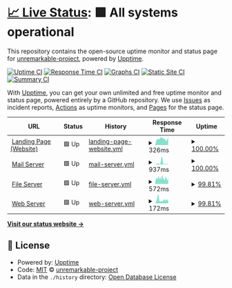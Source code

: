 # [📈 Live Status](https://status.jangle.ink): <!--live status--> **🟩 All systems operational**

This repository contains the open-source uptime monitor and status page for [unremarkable-project](https://status.jangle.ink), powered by [Upptime](https://github.com/upptime/upptime).

[![Uptime CI](https://github.com/unremarkable-project/uptime/workflows/Uptime%20CI/badge.svg)](https://github.com/unremarkable-project/uptime/actions?query=workflow%3A%22Uptime+CI%22)
[![Response Time CI](https://github.com/unremarkable-project/uptime/workflows/Response%20Time%20CI/badge.svg)](https://github.com/unremarkable-project/uptime/actions?query=workflow%3A%22Response+Time+CI%22)
[![Graphs CI](https://github.com/unremarkable-project/uptime/workflows/Graphs%20CI/badge.svg)](https://github.com/unremarkable-project/uptime/actions?query=workflow%3A%22Graphs+CI%22)
[![Static Site CI](https://github.com/unremarkable-project/uptime/workflows/Static%20Site%20CI/badge.svg)](https://github.com/unremarkable-project/uptime/actions?query=workflow%3A%22Static+Site+CI%22)
[![Summary CI](https://github.com/unremarkable-project/uptime/workflows/Summary%20CI/badge.svg)](https://github.com/unremarkable-project/uptime/actions?query=workflow%3A%22Summary+CI%22)

With [Upptime](https://upptime.js.org), you can get your own unlimited and free uptime monitor and status page, powered entirely by a GitHub repository. We use [Issues](https://github.com/unremarkable-project/uptime/issues) as incident reports, [Actions](https://github.com/unremarkable-project/uptime/actions) as uptime monitors, and [Pages](https://status.jangle.ink) for the status page.

<!--start: status pages-->
<!-- This summary is generated by Upptime (https://github.com/upptime/upptime) -->
<!-- Do not edit this manually, your changes will be overwritten -->
<!-- prettier-ignore -->
| URL | Status | History | Response Time | Uptime |
| --- | ------ | ------- | ------------- | ------ |
| <img alt="" src="https://favicons.githubusercontent.com/jangleinc.com" height="13"> [Landing Page (Website)](http://jangleinc.com) | 🟩 Up | [landing-page-website.yml](https://github.com/unremarkable-project/uptime/commits/HEAD/history/landing-page-website.yml) | <details><summary><img alt="Response time graph" src="./graphs/landing-page-website/response-time-week.png" height="20"> 326ms</summary><br><a href="https://status.jangle.ink/history/landing-page-website"><img alt="Response time 297" src="https://img.shields.io/endpoint?url=https%3A%2F%2Fraw.githubusercontent.com%2Funremarkable-project%2Fuptime%2FHEAD%2Fapi%2Flanding-page-website%2Fresponse-time.json"></a><br><a href="https://status.jangle.ink/history/landing-page-website"><img alt="24-hour response time 414" src="https://img.shields.io/endpoint?url=https%3A%2F%2Fraw.githubusercontent.com%2Funremarkable-project%2Fuptime%2FHEAD%2Fapi%2Flanding-page-website%2Fresponse-time-day.json"></a><br><a href="https://status.jangle.ink/history/landing-page-website"><img alt="7-day response time 326" src="https://img.shields.io/endpoint?url=https%3A%2F%2Fraw.githubusercontent.com%2Funremarkable-project%2Fuptime%2FHEAD%2Fapi%2Flanding-page-website%2Fresponse-time-week.json"></a><br><a href="https://status.jangle.ink/history/landing-page-website"><img alt="30-day response time 297" src="https://img.shields.io/endpoint?url=https%3A%2F%2Fraw.githubusercontent.com%2Funremarkable-project%2Fuptime%2FHEAD%2Fapi%2Flanding-page-website%2Fresponse-time-month.json"></a><br><a href="https://status.jangle.ink/history/landing-page-website"><img alt="1-year response time 297" src="https://img.shields.io/endpoint?url=https%3A%2F%2Fraw.githubusercontent.com%2Funremarkable-project%2Fuptime%2FHEAD%2Fapi%2Flanding-page-website%2Fresponse-time-year.json"></a></details> | <details><summary><a href="https://status.jangle.ink/history/landing-page-website">100.00%</a></summary><a href="https://status.jangle.ink/history/landing-page-website"><img alt="All-time uptime 100.00%" src="https://img.shields.io/endpoint?url=https%3A%2F%2Fraw.githubusercontent.com%2Funremarkable-project%2Fuptime%2FHEAD%2Fapi%2Flanding-page-website%2Fuptime.json"></a><br><a href="https://status.jangle.ink/history/landing-page-website"><img alt="24-hour uptime 100.00%" src="https://img.shields.io/endpoint?url=https%3A%2F%2Fraw.githubusercontent.com%2Funremarkable-project%2Fuptime%2FHEAD%2Fapi%2Flanding-page-website%2Fuptime-day.json"></a><br><a href="https://status.jangle.ink/history/landing-page-website"><img alt="7-day uptime 100.00%" src="https://img.shields.io/endpoint?url=https%3A%2F%2Fraw.githubusercontent.com%2Funremarkable-project%2Fuptime%2FHEAD%2Fapi%2Flanding-page-website%2Fuptime-week.json"></a><br><a href="https://status.jangle.ink/history/landing-page-website"><img alt="30-day uptime 100.00%" src="https://img.shields.io/endpoint?url=https%3A%2F%2Fraw.githubusercontent.com%2Funremarkable-project%2Fuptime%2FHEAD%2Fapi%2Flanding-page-website%2Fuptime-month.json"></a><br><a href="https://status.jangle.ink/history/landing-page-website"><img alt="1-year uptime 100.00%" src="https://img.shields.io/endpoint?url=https%3A%2F%2Fraw.githubusercontent.com%2Funremarkable-project%2Fuptime%2FHEAD%2Fapi%2Flanding-page-website%2Fuptime-year.json"></a></details>
| <img alt="" src="https://favicons.githubusercontent.com/mailgun.com" height="13"> [Mail Server](https://mailgun.com) | 🟩 Up | [mail-server.yml](https://github.com/unremarkable-project/uptime/commits/HEAD/history/mail-server.yml) | <details><summary><img alt="Response time graph" src="./graphs/mail-server/response-time-week.png" height="20"> 937ms</summary><br><a href="https://status.jangle.ink/history/mail-server"><img alt="Response time 760" src="https://img.shields.io/endpoint?url=https%3A%2F%2Fraw.githubusercontent.com%2Funremarkable-project%2Fuptime%2FHEAD%2Fapi%2Fmail-server%2Fresponse-time.json"></a><br><a href="https://status.jangle.ink/history/mail-server"><img alt="24-hour response time 378" src="https://img.shields.io/endpoint?url=https%3A%2F%2Fraw.githubusercontent.com%2Funremarkable-project%2Fuptime%2FHEAD%2Fapi%2Fmail-server%2Fresponse-time-day.json"></a><br><a href="https://status.jangle.ink/history/mail-server"><img alt="7-day response time 937" src="https://img.shields.io/endpoint?url=https%3A%2F%2Fraw.githubusercontent.com%2Funremarkable-project%2Fuptime%2FHEAD%2Fapi%2Fmail-server%2Fresponse-time-week.json"></a><br><a href="https://status.jangle.ink/history/mail-server"><img alt="30-day response time 760" src="https://img.shields.io/endpoint?url=https%3A%2F%2Fraw.githubusercontent.com%2Funremarkable-project%2Fuptime%2FHEAD%2Fapi%2Fmail-server%2Fresponse-time-month.json"></a><br><a href="https://status.jangle.ink/history/mail-server"><img alt="1-year response time 760" src="https://img.shields.io/endpoint?url=https%3A%2F%2Fraw.githubusercontent.com%2Funremarkable-project%2Fuptime%2FHEAD%2Fapi%2Fmail-server%2Fresponse-time-year.json"></a></details> | <details><summary><a href="https://status.jangle.ink/history/mail-server">100.00%</a></summary><a href="https://status.jangle.ink/history/mail-server"><img alt="All-time uptime 99.89%" src="https://img.shields.io/endpoint?url=https%3A%2F%2Fraw.githubusercontent.com%2Funremarkable-project%2Fuptime%2FHEAD%2Fapi%2Fmail-server%2Fuptime.json"></a><br><a href="https://status.jangle.ink/history/mail-server"><img alt="24-hour uptime 100.00%" src="https://img.shields.io/endpoint?url=https%3A%2F%2Fraw.githubusercontent.com%2Funremarkable-project%2Fuptime%2FHEAD%2Fapi%2Fmail-server%2Fuptime-day.json"></a><br><a href="https://status.jangle.ink/history/mail-server"><img alt="7-day uptime 100.00%" src="https://img.shields.io/endpoint?url=https%3A%2F%2Fraw.githubusercontent.com%2Funremarkable-project%2Fuptime%2FHEAD%2Fapi%2Fmail-server%2Fuptime-week.json"></a><br><a href="https://status.jangle.ink/history/mail-server"><img alt="30-day uptime 99.89%" src="https://img.shields.io/endpoint?url=https%3A%2F%2Fraw.githubusercontent.com%2Funremarkable-project%2Fuptime%2FHEAD%2Fapi%2Fmail-server%2Fuptime-month.json"></a><br><a href="https://status.jangle.ink/history/mail-server"><img alt="1-year uptime 99.89%" src="https://img.shields.io/endpoint?url=https%3A%2F%2Fraw.githubusercontent.com%2Funremarkable-project%2Fuptime%2FHEAD%2Fapi%2Fmail-server%2Fuptime-year.json"></a></details>
| <img alt="" src="https://favicons.githubusercontent.com/files.jangle.ink" height="13"> [File Server](http://files.jangle.ink) | 🟩 Up | [file-server.yml](https://github.com/unremarkable-project/uptime/commits/HEAD/history/file-server.yml) | <details><summary><img alt="Response time graph" src="./graphs/file-server/response-time-week.png" height="20"> 572ms</summary><br><a href="https://status.jangle.ink/history/file-server"><img alt="Response time 555" src="https://img.shields.io/endpoint?url=https%3A%2F%2Fraw.githubusercontent.com%2Funremarkable-project%2Fuptime%2FHEAD%2Fapi%2Ffile-server%2Fresponse-time.json"></a><br><a href="https://status.jangle.ink/history/file-server"><img alt="24-hour response time 573" src="https://img.shields.io/endpoint?url=https%3A%2F%2Fraw.githubusercontent.com%2Funremarkable-project%2Fuptime%2FHEAD%2Fapi%2Ffile-server%2Fresponse-time-day.json"></a><br><a href="https://status.jangle.ink/history/file-server"><img alt="7-day response time 572" src="https://img.shields.io/endpoint?url=https%3A%2F%2Fraw.githubusercontent.com%2Funremarkable-project%2Fuptime%2FHEAD%2Fapi%2Ffile-server%2Fresponse-time-week.json"></a><br><a href="https://status.jangle.ink/history/file-server"><img alt="30-day response time 555" src="https://img.shields.io/endpoint?url=https%3A%2F%2Fraw.githubusercontent.com%2Funremarkable-project%2Fuptime%2FHEAD%2Fapi%2Ffile-server%2Fresponse-time-month.json"></a><br><a href="https://status.jangle.ink/history/file-server"><img alt="1-year response time 555" src="https://img.shields.io/endpoint?url=https%3A%2F%2Fraw.githubusercontent.com%2Funremarkable-project%2Fuptime%2FHEAD%2Fapi%2Ffile-server%2Fresponse-time-year.json"></a></details> | <details><summary><a href="https://status.jangle.ink/history/file-server">99.81%</a></summary><a href="https://status.jangle.ink/history/file-server"><img alt="All-time uptime 99.95%" src="https://img.shields.io/endpoint?url=https%3A%2F%2Fraw.githubusercontent.com%2Funremarkable-project%2Fuptime%2FHEAD%2Fapi%2Ffile-server%2Fuptime.json"></a><br><a href="https://status.jangle.ink/history/file-server"><img alt="24-hour uptime 100.00%" src="https://img.shields.io/endpoint?url=https%3A%2F%2Fraw.githubusercontent.com%2Funremarkable-project%2Fuptime%2FHEAD%2Fapi%2Ffile-server%2Fuptime-day.json"></a><br><a href="https://status.jangle.ink/history/file-server"><img alt="7-day uptime 99.81%" src="https://img.shields.io/endpoint?url=https%3A%2F%2Fraw.githubusercontent.com%2Funremarkable-project%2Fuptime%2FHEAD%2Fapi%2Ffile-server%2Fuptime-week.json"></a><br><a href="https://status.jangle.ink/history/file-server"><img alt="30-day uptime 99.95%" src="https://img.shields.io/endpoint?url=https%3A%2F%2Fraw.githubusercontent.com%2Funremarkable-project%2Fuptime%2FHEAD%2Fapi%2Ffile-server%2Fuptime-month.json"></a><br><a href="https://status.jangle.ink/history/file-server"><img alt="1-year uptime 99.95%" src="https://img.shields.io/endpoint?url=https%3A%2F%2Fraw.githubusercontent.com%2Funremarkable-project%2Fuptime%2FHEAD%2Fapi%2Ffile-server%2Fuptime-year.json"></a></details>
| <img alt="" src="https://favicons.githubusercontent.com/jangle.ink" height="13"> [Web Server](http://jangle.ink) | 🟩 Up | [web-server.yml](https://github.com/unremarkable-project/uptime/commits/HEAD/history/web-server.yml) | <details><summary><img alt="Response time graph" src="./graphs/web-server/response-time-week.png" height="20"> 172ms</summary><br><a href="https://status.jangle.ink/history/web-server"><img alt="Response time 205" src="https://img.shields.io/endpoint?url=https%3A%2F%2Fraw.githubusercontent.com%2Funremarkable-project%2Fuptime%2FHEAD%2Fapi%2Fweb-server%2Fresponse-time.json"></a><br><a href="https://status.jangle.ink/history/web-server"><img alt="24-hour response time 117" src="https://img.shields.io/endpoint?url=https%3A%2F%2Fraw.githubusercontent.com%2Funremarkable-project%2Fuptime%2FHEAD%2Fapi%2Fweb-server%2Fresponse-time-day.json"></a><br><a href="https://status.jangle.ink/history/web-server"><img alt="7-day response time 172" src="https://img.shields.io/endpoint?url=https%3A%2F%2Fraw.githubusercontent.com%2Funremarkable-project%2Fuptime%2FHEAD%2Fapi%2Fweb-server%2Fresponse-time-week.json"></a><br><a href="https://status.jangle.ink/history/web-server"><img alt="30-day response time 205" src="https://img.shields.io/endpoint?url=https%3A%2F%2Fraw.githubusercontent.com%2Funremarkable-project%2Fuptime%2FHEAD%2Fapi%2Fweb-server%2Fresponse-time-month.json"></a><br><a href="https://status.jangle.ink/history/web-server"><img alt="1-year response time 205" src="https://img.shields.io/endpoint?url=https%3A%2F%2Fraw.githubusercontent.com%2Funremarkable-project%2Fuptime%2FHEAD%2Fapi%2Fweb-server%2Fresponse-time-year.json"></a></details> | <details><summary><a href="https://status.jangle.ink/history/web-server">99.81%</a></summary><a href="https://status.jangle.ink/history/web-server"><img alt="All-time uptime 99.95%" src="https://img.shields.io/endpoint?url=https%3A%2F%2Fraw.githubusercontent.com%2Funremarkable-project%2Fuptime%2FHEAD%2Fapi%2Fweb-server%2Fuptime.json"></a><br><a href="https://status.jangle.ink/history/web-server"><img alt="24-hour uptime 100.00%" src="https://img.shields.io/endpoint?url=https%3A%2F%2Fraw.githubusercontent.com%2Funremarkable-project%2Fuptime%2FHEAD%2Fapi%2Fweb-server%2Fuptime-day.json"></a><br><a href="https://status.jangle.ink/history/web-server"><img alt="7-day uptime 99.81%" src="https://img.shields.io/endpoint?url=https%3A%2F%2Fraw.githubusercontent.com%2Funremarkable-project%2Fuptime%2FHEAD%2Fapi%2Fweb-server%2Fuptime-week.json"></a><br><a href="https://status.jangle.ink/history/web-server"><img alt="30-day uptime 99.95%" src="https://img.shields.io/endpoint?url=https%3A%2F%2Fraw.githubusercontent.com%2Funremarkable-project%2Fuptime%2FHEAD%2Fapi%2Fweb-server%2Fuptime-month.json"></a><br><a href="https://status.jangle.ink/history/web-server"><img alt="1-year uptime 99.95%" src="https://img.shields.io/endpoint?url=https%3A%2F%2Fraw.githubusercontent.com%2Funremarkable-project%2Fuptime%2FHEAD%2Fapi%2Fweb-server%2Fuptime-year.json"></a></details>

<!--end: status pages-->

[**Visit our status website →**](https://status.jangle.ink)

## 📄 License

- Powered by: [Upptime](https://github.com/upptime/upptime)
- Code: [MIT](./LICENSE) © [unremarkable-project](https://status.jangle.ink)
- Data in the `./history` directory: [Open Database License](https://opendatacommons.org/licenses/odbl/1-0/)
